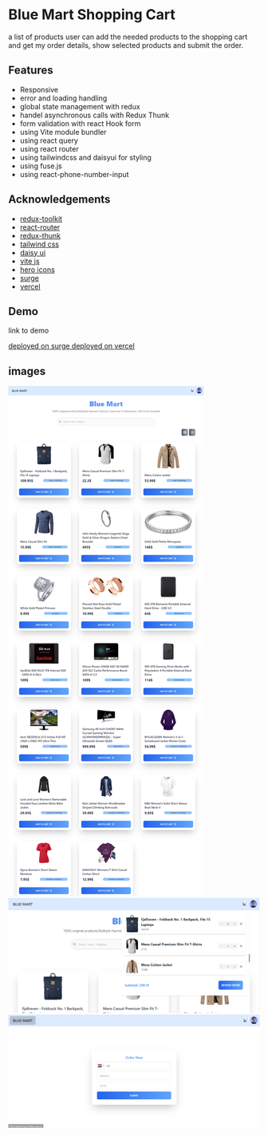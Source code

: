 # Blue Mart Shopping Cart  
a list of products user can add the needed products to
the shopping cart and get my order details, show selected products and submit the
order.

## Features

- Responsive
- error and loading handling 
- global state management with redux
- handel asynchronous calls with Redux Thunk 
- form validation with  react Hook form
- using Vite  module bundler
- using react query
- using react router
- using tailwindcss and daisyui  for styling
- using fuse.js
- using react-phone-number-input






## Acknowledgements
 - [redux-toolkit](https://redux-toolkit.js.org/)
 - [react-router](https://reactrouter.com/en/main)
 - [redux-thunk](https://redux.js.org/usage/writing-logic-thunks)
 - [tailwind css](https://tailwindcss.com/)
 - [daisy ui](https://daisyui.com/)
 - [vite js](https://vitejs.dev/)
 - [hero icons](https://heroicons.com/)
 - [surge](https://surge.sh/)
 - [vercel](https://vercel.com)
  

## Demo

 link to demo

[deployed on  surge ](https://gleaming-holiday.surge.sh/)
[deployed on  vercel ](https://blue-mart.vercel.app/)

## images

![img1](img1.png?raw=true "Title")
![img2](img2.png?raw=true "Title")
![img3](img3.png?raw=true "Title")
